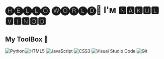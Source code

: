 # 🅗🅔🅛🅛🅞 🅦🅞🅡🅛🅓👋 I'ᴍ 🅽🅰🅺🆄🅻 🆅🅸🅽🅾🅳

## My ToolBox 🧰

![Python](https://img.shields.io/badge/python-%23323330.svg?style=for-the-badge&logo=python&logoColor=white)![HTML5](https://img.shields.io/badge/html5-%23E34F26.svg?style=for-the-badge&logo=html5&logoColor=white)
![JavaScript](https://img.shields.io/badge/javascript-%23323330.svg?style=for-the-badge&logo=javascript&logoColor=%23F7DF1E)
![CSS3](https://img.shields.io/badge/-css-black?logo=css3&style=for-the-badge&logoColor=blue)
![Visual Studio Code](https://img.shields.io/badge/Visual%20Studio%20Code-0078d7.svg?style=for-the-badge&logo=visual-studio-code&logoColor=white)
![Git](https://img.shields.io/badge/git-%23F05033.svg?style=for-the-badge&logo=git&logoColor=white)
